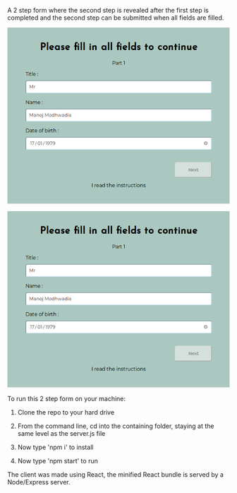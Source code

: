 A 2 step form where the second step is revealed after the first step is completed and the second step can be submitted when all fields are filled.

![Step 1](https://github.com/Muffinman75/wizard-challenge/blob/master/client/screenshots/Screenshot_2019-03-24%20Wizard.png)

![Step 2](https://github.com/Muffinman75/wizard-challenge/blob/master/client/screenshots/Screenshot_2019-03-24%20Wizard.png)

To run this 2 step form on your machine:

1.  Clone the repo to your hard drive

2.  From the command line, cd into the containing folder, staying at the same level as the server.js file

3.  Now type 'npm i' to install

4.  Now type 'npm start' to run

The client was made using React, the minified React bundle is served by a Node/Express server.
